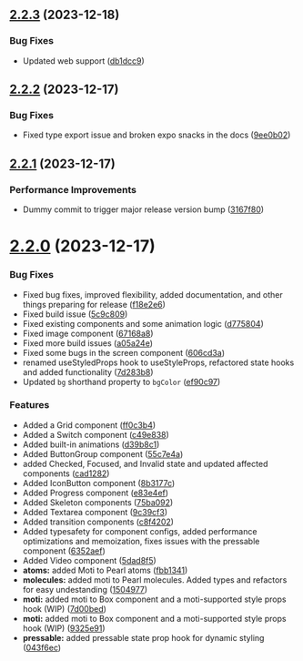 ## [2.2.3](https://github.com/agrawal-rohit/pearl-ui/compare/v2.2.2...v2.2.3) (2023-12-18)


### Bug Fixes

* Updated web support ([db1dcc9](https://github.com/agrawal-rohit/pearl-ui/commit/db1dcc99340d791e2413c6cd57260ce58fe23da8))

## [2.2.2](https://github.com/agrawal-rohit/pearl-ui/compare/v2.2.1...v2.2.2) (2023-12-17)


### Bug Fixes

* Fixed type export issue and broken expo snacks in the docs ([9ee0b02](https://github.com/agrawal-rohit/pearl-ui/commit/9ee0b0204ff78c03240914ba041f29326d494fdc))

## [2.2.1](https://github.com/agrawal-rohit/pearl-ui/compare/v2.2.0...v2.2.1) (2023-12-17)


### Performance Improvements

* Dummy commit to trigger major release version bump ([3167f80](https://github.com/agrawal-rohit/pearl-ui/commit/3167f80721b9357ddac6b8976924f2b4f2b07e5f))

# [2.2.0](https://github.com/agrawal-rohit/pearl-ui/compare/v2.1.1...v2.2.0) (2023-12-17)


### Bug Fixes

* Fixed bug fixes, improved flexibility, added documentation, and other things preparing for release ([f18e2e6](https://github.com/agrawal-rohit/pearl-ui/commit/f18e2e60c043a1575b9e158c9605a3786ee9749d))
* Fixed build issue ([5c9c809](https://github.com/agrawal-rohit/pearl-ui/commit/5c9c809a36ddfacf667c541b7d2a5c70636441be))
* Fixed existing components and some animation logic ([d775804](https://github.com/agrawal-rohit/pearl-ui/commit/d7758049df349d14fe389e00a1c34ca872e53d0f))
* Fixed image component ([67168a8](https://github.com/agrawal-rohit/pearl-ui/commit/67168a82014f20d1d264ef281ccdc597cb51ee47))
* Fixed more build issues ([a05a24e](https://github.com/agrawal-rohit/pearl-ui/commit/a05a24e80be88fa01fa7f081b9ee7f1b7fec8f31))
* Fixed some bugs in the screen component ([606cd3a](https://github.com/agrawal-rohit/pearl-ui/commit/606cd3a18e4ca6bcb761e5da1bb4d36b5d34ce75))
* renamed useStyledProps hook to useStyleProps, refactored state hooks and added functionality ([7d283b8](https://github.com/agrawal-rohit/pearl-ui/commit/7d283b835fb2b75cd20e7ad9dd1f3701fce48d1b))
* Updated `bg` shorthand property to `bgColor` ([ef90c97](https://github.com/agrawal-rohit/pearl-ui/commit/ef90c9773290cf84af1d35147d7e79762229424c))


### Features

* Added a Grid component ([ff0c3b4](https://github.com/agrawal-rohit/pearl-ui/commit/ff0c3b4748fea9758400a63943e34e47f14e9f07))
* Added a Switch component ([c49e838](https://github.com/agrawal-rohit/pearl-ui/commit/c49e83862e5c2f99b47a70677cedc7aff633fddf))
* Added built-in animations ([d39b8c1](https://github.com/agrawal-rohit/pearl-ui/commit/d39b8c1215e1785db4f3e6f5a8c8120cf2d1debb))
* Added ButtonGroup component ([55c7e4a](https://github.com/agrawal-rohit/pearl-ui/commit/55c7e4a3026166cfda574ec1b99d2e9305305072))
* added Checked, Focused, and Invalid state and updated affected components ([cad1282](https://github.com/agrawal-rohit/pearl-ui/commit/cad12829478af9e9b2ebc3d4737b4d9854c5c85f))
* Added IconButton component ([8b3177c](https://github.com/agrawal-rohit/pearl-ui/commit/8b3177c6768e9f0dd96f4a6ac4c6d158dedef5f2))
* Added Progress component ([e83e4ef](https://github.com/agrawal-rohit/pearl-ui/commit/e83e4efa2414c5ee4e1c8932318995e986c5224e))
* Added Skeleton components ([75ba092](https://github.com/agrawal-rohit/pearl-ui/commit/75ba092496857171b222a31a56f138129cd49b8d))
* Added Textarea component ([9c39cf3](https://github.com/agrawal-rohit/pearl-ui/commit/9c39cf3535396df1b26d8bd32c41bda223ae3f01))
* Added transition components ([c8f4202](https://github.com/agrawal-rohit/pearl-ui/commit/c8f4202e6349ae25fa1754364724d61b2ac35f30))
* Added typesafety for component configs, added performance optimizations and memoization, fixes issues with the pressable component ([6352aef](https://github.com/agrawal-rohit/pearl-ui/commit/6352aef1438517e0f869ef04621d1d7c280f07b6))
* Added Video component ([5dad8f5](https://github.com/agrawal-rohit/pearl-ui/commit/5dad8f52f30fdab80a78c522ec7d7e3e630f0c00))
* **atoms:** added Moti to Pearl atoms ([fbb1341](https://github.com/agrawal-rohit/pearl-ui/commit/fbb134196b7bcbc7d8c2b313cc5bc55a1b42b97c))
* **molecules:** added moti to Pearl molecules. Added types and refactors for easy undestanding ([1504977](https://github.com/agrawal-rohit/pearl-ui/commit/150497727039b5dc1ee3e0e432ad13a6db449e25))
* **moti:** added moti to Box component and a moti-supported style props hook (WIP) ([7d00bed](https://github.com/agrawal-rohit/pearl-ui/commit/7d00bed0fbfedb640f376a21734b0fda598b533a))
* **moti:** added moti to Box component and a moti-supported style props hook (WIP) ([9325e91](https://github.com/agrawal-rohit/pearl-ui/commit/9325e91f24a704036157c7f8c3d9f3aac754535a))
* **pressable:** added pressable state prop hook for dynamic styling ([043f6ec](https://github.com/agrawal-rohit/pearl-ui/commit/043f6ec533e9be5f09697df181b8c9e50b9c0129))
